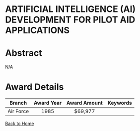 
ARTIFICIAL INTELLIGENCE (AI) DEVELOPMENT FOR PILOT AID APPLICATIONS
===================================================================

# Abstract


N/A  

# Award Details

|Branch|Award Year|Award Amount|Keywords|
| :---: | :---: | :---: | :---: |
|Air Force|1985|$69,977||
  
  


[Back to Home](https://github.com/chrischow/dod_sbir_awards)